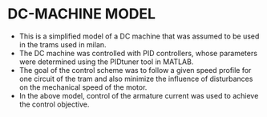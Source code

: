 # DC-MACHINE MODEL
- This is a simplified model of a DC machine that was assumed to be used in the trams used in milan.
- The DC machine was controlled with PID controllers, whose parameters were determined using the PIDtuner tool in MATLAB.
- The goal of the control scheme was to follow a given speed profile for one circuit of the tram and also minimize the influence of disturbances on the mechanical speed of the motor.
- In the above model, control of the armature current was used to achieve the control objective.
